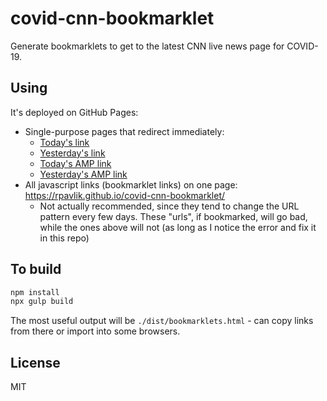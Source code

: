 # covid-cnn-bookmarklet

Generate bookmarklets to get to the latest CNN live news page for COVID-19.

## Using

It's deployed on GitHub Pages:

- Single-purpose pages that redirect immediately:
  - [Today's link](https://rpavlik.github.io/covid-cnn-bookmarklet/today.html)
  - [Yesterday's link](https://rpavlik.github.io/covid-cnn-bookmarklet/yesterday.html)
  - [Today's AMP link](https://rpavlik.github.io/covid-cnn-bookmarklet/today_amp.html)
  - [Yesterday's AMP link](https://rpavlik.github.io/covid-cnn-bookmarklet/yesterday_amp.html)
- All javascript links (bookmarklet links) on one page: <https://rpavlik.github.io/covid-cnn-bookmarklet/>
  - Not actually recommended, since they tend to change the URL pattern every few days. These "urls", if bookmarked, will go bad, while the ones above will not (as long as I notice the error and fix it in this repo)

## To build

```sh
npm install
npx gulp build
```

The most useful output will be `./dist/bookmarklets.html` - can copy links from there or import into some browsers.

## License

MIT
